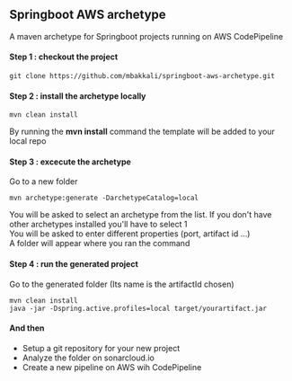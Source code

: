 ## Springboot AWS archetype
A maven archetype for Springboot projects running on AWS CodePipeline

#### Step 1 : checkout the project 
```
git clone https://github.com/mbakkali/springboot-aws-archetype.git
```

#### Step 2 : install the archetype locally
```
mvn clean install
```
By running the **mvn install** command the template will be added to your local repo

#### Step 3 : excecute the archetype
Go to a new folder 
```
mvn archetype:generate -DarchetypeCatalog=local
```

You will be asked to select an archetype from the list. If you don't have other archetypes installed you'll have to select 1  
You will be asked to enter different properties (port, artifact id ...)  
A folder will appear where you ran the command

#### Step 4 : run the generated project
Go to the generated folder (Its name is the artifactId chosen)
```
mvn clean install
java -jar -Dspring.active.profiles=local target/yourartifact.jar
```

#### And then 
- Setup a git repository for your new project
- Analyze the folder on sonarcloud.io
- Create a new pipeline on AWS wih CodePipeline